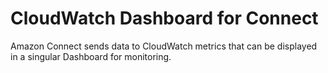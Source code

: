 # CloudWatch Dashboard for Connect

Amazon Connect sends data to CloudWatch metrics that can be
displayed in a singular Dashboard for monitoring.

